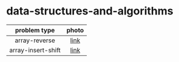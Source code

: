 # data-structures-and-algorithms



| problem type | photo |
| :---: | :---: |
|array-reverse | [link](array-reverse.png/Whiteboard.png) |
| array-insert-shift | [link](array-insert-shift/array-insert-shift.png) |

